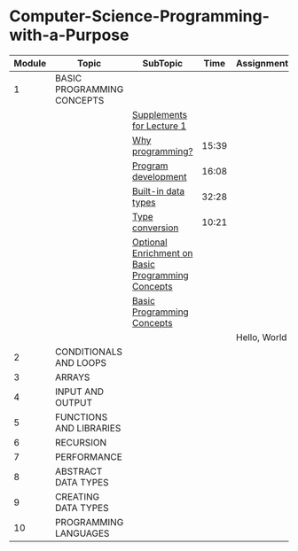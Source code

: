 # Computer-Science-Programming-with-a-Purpose

| Module | Topic                     | SubTopic                                                                                                                                                                                                                                                                                                                                                    | Time  | Assignment   |
|--------|---------------------------|-------------------------------------------------------------------------------------------------------------------------------------------------------------------------------------------------------------------------------------------------------------------------------------------------------------------------------------------------------------|-------|--------------|
 | 1      | BASIC PROGRAMMING CONCEPTS |                                                                                                                                                                                                                                                                                                                                                             |       |              |
  |         |                           | [Supplements for Lecture 1](https://introcs.cs.princeton.edu/java/lectures/keynote/CS.1.Basics.pdf)                                                                                                                                                                                                                                                         |       |              |
|         |                           | [Why programming?](https://d3c33hcgiwev3.cloudfront.net/G9XY06MvEeizhA4E7gFHEg.processed/full/540p/index.mp4?Expires=1756425600&Signature=I54QkS5-yDSpdlD4pXzMi~9uMDsS1Rtv-y-H0YeXUO~aYtizP0ykfgg-Tka4CdcZUo3P3gfENdbvNRHOcFyUk4FvXqHSLwn4Ig7gMTYWPBkxtiTLNrseork96sjxov2~GbtGV33Vq85CvvcJtYe8UA2mXqapgmJ0ll8vvFM7Jnc_&Key-Pair-Id=APKAJLTNE6QMUY6HBC5A)    | 15:39 |              |
|         |                           | [Program development](https://d3c33hcgiwev3.cloudfront.net/jZuE86MvEeilzRLZf2WxfA.processed/full/540p/index.mp4?Expires=1756425600&Signature=FvOU0HBx0jS89zZKTQD0895ktC~oLS3m6Sy5tVYlFw6NgO-ZJF6FgQBWEh19TGOhgaIf7dVwaRnq5da0BWo7NBAyTJZyhdWNG4eqw6qeUmXj4jPSrmJG1msd47ORO0ex8IJOSqeYlEHp5jf8xtWfoEGbq73J-HFZzS7s~b-0qqI_&Key-Pair-Id=APKAJLTNE6QMUY6HBC5A) | 16:08 |              |
|         |                           | [Built-in data types](https://d3c33hcgiwev3.cloudfront.net/AUNeu6MwEeilzRLZf2WxfA.processed/full/540p/index.mp4?Expires=1756425600&Signature=KbmPHuEEJY55cz90jp6b9oe-fIEWZv4LjYRWzKbfh9DMvnGa-Fqx7UmfaZ9eolGFjHXs4jJi~23P~9rtlXbiAtHnpzXu-9FpvV33LIffZxyvpTnCtzUxDHvWVkq8HA67sQn9gXFK56uAbXmyZUp9YxF-HOx9WZIcYjC4ZNm69GU_&Key-Pair-Id=APKAJLTNE6QMUY6HBC5A) | 32:28 |              |
|         |                           | [Type conversion](https://d3c33hcgiwev3.cloudfront.net/YfbFW6MwEeizhA4E7gFHEg.processed/full/540p/index.mp4?Expires=1756425600&Signature=laQSdijrmOxuDAPBplb~27IwSKRl4y~FFmQxCj8jEOXybqVSWjCTfhtohdf~X~3Np22hTXVGdZ7VSSBzdlSK0j5gPDoe~alVgdO-AWskA~gBE9ULUlpnSLHiX6HSLHC39dKOULuS5u5euFY2uLqnziFEBwJYLyiePoyzeyslSkc_&Key-Pair-Id=APKAJLTNE6QMUY6HBC5A)     | 10:21 |              |
|         |                           | [Optional Enrichment on Basic Programming Concepts](https://github.com/ashta-si/Computer-Science-Programming-with-a-Purpose/blob/main/01%24basic_programming_concepts/optional_question.md)                                                                                                                                                                                                                                                                                                       |       |              |
|         |                           | [Basic Programming Concepts](https://github.com/ashta-si/Computer-Science-Programming-with-a-Purpose/blob/main/01%24basic_programming_concepts/assessment.md)                                                                                                                                                                                               |       |              |
|         |                          |                                                                                                                                                                                                                                                                                                                                                             |       | Hello, World |
 | 2      | CONDITIONALS AND LOOPS    |                                                                                                                                                                                                                                                                                                                                                             |       |              |
| 3      | ARRAYS                    |                                                                                                                                                                                                                                                                                                                                                             |       |              |
| 4      | INPUT AND OUTPUT          |                                                                                                                                                                                                                                                                                                                                                             |       |              |
| 5      | FUNCTIONS AND LIBRARIES   |                                                                                                                                                                                                                                                                                                                                                             |       |              |
| 6      | RECURSION                 |                                                                                                                                                                                                                                                                                                                                                             |       |              |
| 7      | PERFORMANCE               |                                                                                                                                                                                                                                                                                                                                                             |       |              |
| 8      | ABSTRACT DATA TYPES       |                                                                                                                                                                                                                                                                                                                                                             |       |              |
| 9      | CREATING DATA TYPES       |                                                                                                                                                                                                                                                                                                                                                             |       |              |
| 10     | PROGRAMMING LANGUAGES     |                                                                                                                                                                                                                                                                                                                                                             |       |              |
